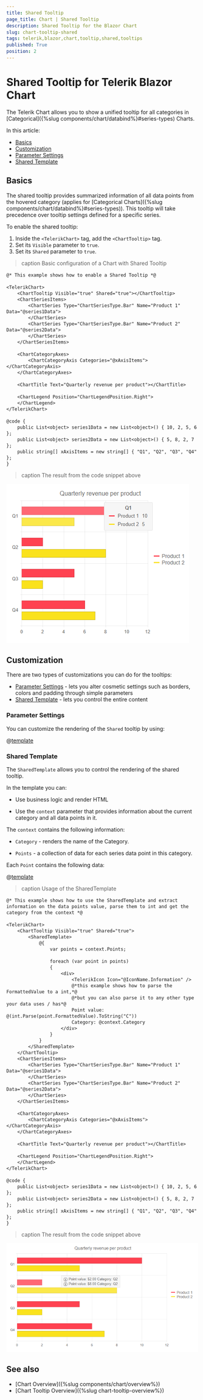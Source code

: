 ```yaml
---
title: Shared Tooltip
page_title: Chart | Shared Tooltip
description: Shared Tooltip for the Blazor Chart
slug: chart-tooltip-shared
tags: telerik,blazor,chart,tooltip,shared,tooltips
published: True
position: 2
---
```


# Shared Tooltip for Telerik Blazor Chart

The Telerik Chart allows you to show a unified tooltip for all categories in [Categorical]({%slug components/chart/databind%}#series-types) Charts.

In this article:
* [Basics](#basics)
* [Customization](#customization)
 * [Parameter Settings](#parameter-settings)
 * [Shared Template](#shared-template)


## Basics

The shared tooltip provides summarized information of all data points from the hovered category (applies for [Categorical Charts]({%slug components/chart/databind%}#series-types)). This tooltip will take precedence over tooltip settings defined for a specific series.

To enable the shared tooltip:

1. Inside the `<TelerikChart>` tag, add the `<ChartTooltip>` tag.
1. Set its `Visible` parameter to `true`.
1. Set its `Shared` parameter to `true`.

>caption Basic configuration of a Chart with Shared Tooltip

````CSHTML
@* This example shows how to enable a Shared Tooltip *@

<TelerikChart>
    <ChartTooltip Visible="true" Shared="true"></ChartTooltip>
    <ChartSeriesItems>
        <ChartSeries Type="ChartSeriesType.Bar" Name="Product 1" Data="@series1Data">
        </ChartSeries>
        <ChartSeries Type="ChartSeriesType.Bar" Name="Product 2" Data="@series2Data">
        </ChartSeries>
    </ChartSeriesItems>

    <ChartCategoryAxes>
        <ChartCategoryAxis Categories="@xAxisItems"></ChartCategoryAxis>
    </ChartCategoryAxes>

    <ChartTitle Text="Quarterly revenue per product"></ChartTitle>

    <ChartLegend Position="ChartLegendPosition.Right">
    </ChartLegend>
</TelerikChart>

@code {
    public List<object> series1Data = new List<object>() { 10, 2, 5, 6 };
    public List<object> series2Data = new List<object>() { 5, 8, 2, 7 };
    public string[] xAxisItems = new string[] { "Q1", "Q2", "Q3", "Q4" };
}
````
>caption The result from the code snippet above

![shared tooltip example](images/shared-tooltip-basic.png)

## Customization

There are two types of customizations you can do for the tooltips:

* [Parameter Settings](#parameter-settings) - lets you alter cosmetic settings such as borders, colors and padding through simple parameters
* [Shared Template](#shared-template) - lets you control the entire content

### Parameter Settings
You can customize the rendering of the `Shared` tooltip by using:

@[template](/_contentTemplates/chart/chart-tooltip-context-templates.md#shared-tooltip-parameter-settings)


### Shared Template

The `SharedTemplate` allows you to control the rendering of the shared tooltip.

In the template you can:

* Use business logic and render HTML

* Use the `context` parameter that provides information about the current category and all data points in it.

The `context` contains the following information:

* `Category` - renders the name of the Category.

* `Points` - a collection of data for each series data point in this category.


Each `Point` contains the following data:

@[template](/_contentTemplates/chart/chart-tooltip-context-templates.md#context-parameter-information)


>caption Usage of the SharedTemplate

````CSHTML
@* This example shows how to use the SharedTemplate and extract information on the data points value, parse them to int and get the category from the context *@

<TelerikChart>
    <ChartTooltip Visible="true" Shared="true">
        <SharedTemplate>
            @{
                var points = context.Points;

                foreach (var point in points)
                {
                    <div>
                        <TelerikIcon Icon="@IconName.Information" />
                        @*this example shows how to parse the FormattedValue to a int,*@
                        @*but you can also parse it to any other type your data uses / has*@
                        Point value: @(int.Parse(point.FormattedValue).ToString("C"))
                        Category: @context.Category
                    </div>
                }
            }
        </SharedTemplate>
    </ChartTooltip>
    <ChartSeriesItems>
        <ChartSeries Type="ChartSeriesType.Bar" Name="Product 1" Data="@series1Data">
        </ChartSeries>
        <ChartSeries Type="ChartSeriesType.Bar" Name="Product 2" Data="@series2Data">
        </ChartSeries>
    </ChartSeriesItems>

    <ChartCategoryAxes>
        <ChartCategoryAxis Categories="@xAxisItems"></ChartCategoryAxis>
    </ChartCategoryAxes>

    <ChartTitle Text="Quarterly revenue per product"></ChartTitle>

    <ChartLegend Position="ChartLegendPosition.Right">
    </ChartLegend>
</TelerikChart>

@code {
    public List<object> series1Data = new List<object>() { 10, 2, 5, 6 };
    public List<object> series2Data = new List<object>() { 5, 8, 2, 7 };
    public string[] xAxisItems = new string[] { "Q1", "Q2", "Q3", "Q4" };
}
````
>caption The result from the code snippet above

![shared tooltip template example](images/shared-tooltip-template.png)

## See also

* [Chart Overview]({%slug components/chart/overview%})
* [Chart Tooltip Overview]({%slug chart-tooltip-overview%})
